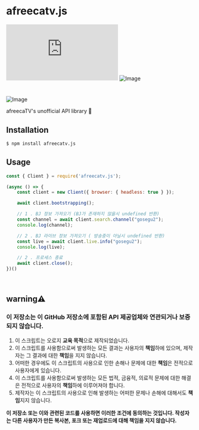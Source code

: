 # **afreecatv.js**

![Image](https://img.shields.io/npm/v/afreecatv.js?color=%2351F9C0&label=afreecatv.js)
![Image](https://img.shields.io/npm/dt/afreecatv.js.svg?color=%2351FC0&maxAge=3600)

#

![Image](https://nodei.co/npm/afreecatv.js.png?downloads=true&downloadRank=true&stars=true)
<br>

afreecaTV's unofficial API library 🍕

## <i class="fa-solid fa-download"></i> **Installation**

```bash
$ npm install afreecatv.js
```

## <i class="fa-solid fa-bookmark"></i> **Usage**

```js
const { Client } = require('afreecatv.js');

(async () => {
    const client = new Client({ browser: { headless: true } });

    await client.bootstrapping();

    // 1 . BJ 정보 가져오기 (BJ가 존재하지 않을시 undefined 반환)
    const channel = await client.search.channel("gosegu2");
    console.log(channel);

    // 2 . BJ 라이브 정보 가져오기 ( 방송중이 아닐시 undefined 반환)
    const live = await client.live.info("gosegu2");
    console.log(live);

    // 2 . 프로세스 종료
    await client.close();
})()
```
<br>

## <i class="fa-solid fa-download"></i> **warning⚠️**
### 이 저장소는 이 GitHub 저장소에 포함된 API 제공업체와 연관되거나 보증되지 않습니다.

1. 이 스크립트는 오로지  **교육 목적**으로 제작되었습니다.   
2. 이 스크립트를 사용함으로써 발생하는 모든 결과는 사용자의 **책임**하에 있으며, 제작자는 그 결과에 대한 **책임**을 지지 않습니다.  
3. 어떠한 경우에도 이 스크립트의 사용으로 인한 손해나 문제에 대한 **책임**은 전적으로 사용자에게 있습니다.  
4. 이 스크립트를 사용함으로써 발생하는 모든 법적, 금융적, 의료적 문제에 대한 해결은 전적으로 사용자의 **책임**하에 이루어져야 합니다.  
5. 제작자는 이 스크립트의 사용으로 인해 발생하는 어떠한 문제나 손해에 대해서도 **책임**지지 않습니다.  

**이 저장소 또는 이와 관련된 코드를 사용하면 이러한 조건에 동의하는 것입니다. 작성자는 다른 사용자가 만든 복사본, 포크 또는 재업로드에 대해 책임을 지지 않습니다.**

